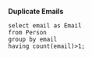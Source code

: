 **Duplicate Emails**

```mysql
select email as Email
from Person
group by email
having count(email)>1;
```

